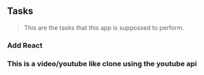 ## Tasks  
> This are the tasks that this app is suppossed to perform. 

### Add React
### This is a video/youtube like clone using the youtube api
